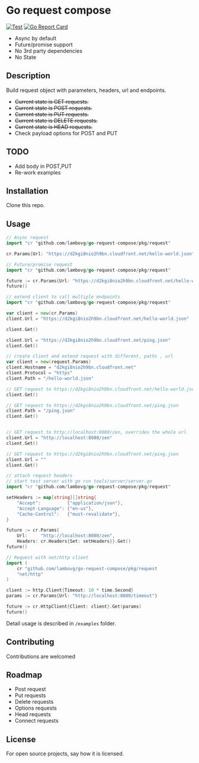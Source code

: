 # Go request compose

[![Test](https://github.com/lambovg/go-request-compose/actions/workflows/test.yml/badge.svg)](https://github.com/lambovg/go-request-compose/actions/workflows/test.yml)
[![Go Report Card](https://goreportcard.com/badge/github.com/lambovg/go-request-compose)](https://goreportcard.com/report/github.com/lambovg/go-request-compose)

* Async by default
* Future/promise support
* No 3rd party dependencies 
* No State

## Description
Build request object with parameters, headers, url and endpoints. 

* ~~Current state is GET requests.~~
* ~~Current state is POST requests.~~
* ~~Current state is PUT requests.~~
* ~~Current state is DELETE requests.~~
* ~~Current state is HEAD requests.~~
* Check payload options for POST and PUT

## TODO

* Add body in POST,PUT
* Re-work examples

## Installation
Clone this repo.

## Usage

```go
// Async request
import "cr "github.com/lambovg/go-request-compose/pkg/request"

cr.Params{Url: "https://d2kgi8nio2h9bn.cloudfront.net/hello-world.json"}.Get()
```

```go
// Future/promise request
import "cr "github.com/lambovg/go-request-compose/pkg/request"

future := cr.Params{Url: "https://d2kgi8nio2h9bn.cloudfront.net/hello-world.json"}.Get()
future()
```

```go
// extend client to call multiple endpoints
import "cr "github.com/lambovg/go-request-compose/pkg/request"

var client = new(cr.Params)
client.Url = "https://d2kgi8nio2h9bn.cloudfront.net/hello-world.json"

client.Get()

client.Url = "https://d2kgi8nio2h9bn.cloudfront.net/ping.json"
client.Get()
```

```go
// create client and extend request with different, paths , url
var client = new(request.Params)
client.Hostname = "d2kgi8nio2h9bn.cloudfront.net"
client.Protocol = "https"
client.Path = "/hello-world.json"

// GET request to https://d2kgi8nio2h9bn.cloudfront.net/hello-world.json
client.Get()

// GET request to https://d2kgi8nio2h9bn.cloudfront.net/ping.json
client.Path = "/ping.json"
client.Get()


// GET request to http://localhost:8080/zen, overrides the whole url
client.Url = "http://localhost:8080/zen"
client.Get()

// GET request to https://d2kgi8nio2h9bn.cloudfront.net/ping.json
client.Url = ""
client.Get()
```

```go
// attach request headers
// start test server with go run tools/server/server.go 
import "cr "github.com/lambovg/go-request-compose/pkg/request"

setHeaders := map[string][]string{
    "Accept":          {"application/json"},
    "Accept-Language": {"en-us"},
    "Cache-Control":   {"must-revalidate"},
}

future := cr.Params{
    Url:     "http://localhost:8080/zen",
    Headers: cr.Headers{Set: setHeaders}}.Get()
future()
```

```go
// Request with net/http client
import (
    cr "github.com/lambovg/go-request-compose/pkg/request
    "net/http"
)

client := http.Client{Timeout: 10 * time.Second}
params := cr.Params{Url: "http://localhost:8080/timeout"}

future := cr.HttpClient{Client: client}.Get(params)
future()
```

Detail usage is described in ```/examples``` folder.

## Contributing
Contributions are welcomed

## Roadmap

* Post request
* Put requests
* Delete requests
* Options requests
* Head requests
* Connect requests

## License
For open source projects, say how it is licensed.
